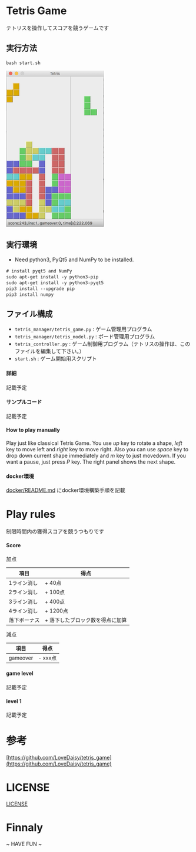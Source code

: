 # Tetris Game

テトリスを操作してスコアを競うゲームです

## 実行方法

```shell
bash start.sh
```

![Screenshot](doc/pics/screenshot_02.png)

## 実行環境

* Need python3, PyQt5 and NumPy to be installed.

```
# install pyqt5 and NumPy
sudo apt-get install -y python3-pip
sudo apt-get install -y python3-pyqt5
pip3 install --upgrade pip
pip3 install numpy
```

## ファイル構成

* `tetris_manager/tetris_game.py` : ゲーム管理用プログラム
* `tetris_manager/tetris_model.py` : ボード管理用プログラム
* `tetris_controller.py` : ゲーム制御用プログラム（テトリスの操作は、このファイルを編集して下さい。）
* `start.sh` : ゲーム開始用スクリプト

#### 詳細

記載予定

#### サンプルコード

記載予定

#### How to play manually

Play just like classical Tetris Game. 
You use *up* key to rotate a shape, *left* key to move left and *right* key to move right. 
Also you can use *space* key to drop down current shape immediately and *m* key to just movedown.
If you want a pause, just press *P* key. The right panel shows the next shape.

#### docker環境

[docker/README.md](docker/README.md) にdocker環境構築手順を記載

# Play rules

制限時間内の獲得スコアを競うつもりです

#### Score

加点

|  項目  |  得点  |
| ---- | ---- |
|  1ライン消し  |  + 40点  |
|  2ライン消し  |  + 100点  |
|  3ライン消し  |  + 400点  |
|  4ライン消し  |  + 1200点  |
|  落下ボーナス  |  + 落下したブロック数を得点に加算  |

減点

|  項目  |  得点  |
| ---- | ---- |
|  gameover  |  - xxx点  |

#### game level

記載予定

#### level 1

記載予定

# 参考

[https://github.com/LoveDaisy/tetris_game](https://github.com/LoveDaisy/tetris_game)

# LICENSE

[LICENSE](LICENSE)

# Finnaly

~ HAVE FUN ~
